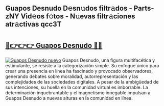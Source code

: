 ## Guapos Desnudo D𝚎sn𝚞dos filtr𝚊dos - Parts-zNY Vid𝚎os f𝚘tos - N𝚞evas filtr𝚊ciones atr𝚊ctivas qcc3T

# <h2><a href="http://mbbw5v.tromn.icu/?c=Guapos+Desnudo">🔗👉👉👉 Guapos Desnudo 🔗🔗</a></h2>

[![Guapos Desnudo nuevo](https://i.imgur.com/pEAQMta.gif)](http://mbbw5v.tromn.icu/?c=Guapos+Desnudo)
Guapos Desnudo, una figura multifacética y estimulante, se resiste a la categorización simple. Su enfoque único para crear una presencia en línea ha fascinado y provocado observadores, generando debates sobre moralidad, autorrepresentación y las complejidades de las sociedades digitales. A pesar de la ambigüedad de sus intenciones, su huella en la comunidad virtual es imborrable. La determinación inquebrantable y el magnetismo innegable impulsan a Guapos Desnudo a nuevas alturas en la comunidad en línea.
